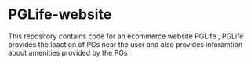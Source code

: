 # PGLife-website
This repository contains code for an ecommerce website PGLife , PGLife provides the loaction of PGs near the user and also provides inforamtion about amenities provided by the PGs
